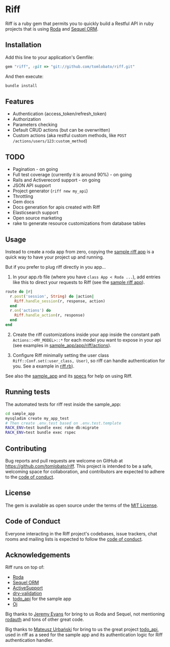 # Riff

Riff is a ruby gem that permits you to quickly build a Restful API in ruby projects that is using [Roda](https://github.com/jeremyevans/roda) and [Sequel ORM](https://github.com/jeremyevans/sequel).

## Installation

Add this line to your application's Gemfile:

```ruby
gem "riff", :git => "git://github.com/tomlobato/riff.git"
```

And then execute:

```sh
bundle install
```

## Features

- Authentication (access_token/refresh_token)
- Authorization
- Parameters checking
- Default CRUD actions (but can be overwritten)
- Custom actions (aka restful custom methods, like `POST /actions/users/123:custom_method`)

## TODO

- Pagination - on going
- Full test coverage (currently it is around 90%) - on going
- Rails and Activerecord support - on going
- JSON API support
- Project generator (`riff new my_api`)
- Throttling
- Gem docs
- Docs generation for apis created with Riff
- Elasticsearch support
- Open source marketing
- rake to generate resource customizations from database tables

## Usage

Instead to create a roda app from zero, copying the [sample riff app](https://github.com/tomlobato/riff/tree/main/sample_app) is a quick way to have your project up and running.

But if you prefer to plug riff directly in you app...

1) In your app.rb file (where you have `class App < Roda ...`), add entries like this to direct your requests to Riff (see the [sample riff app](https://github.com/tomlobato/riff/tree/main/sample_app)).

```ruby
route do |r|
  r.post('session', String) do |action|
    Riff.handle_session(r, response, action)
  end
  r.on('actions') do
    Riff.handle_action(r, response)
  end
end
```

2) Create the riff customizations inside your app inside the constant path `Actions::<MY_MODEL>::*` for each model you want to expose in your api (see examples in [sample_app/app/riff/actions](https://github.com/tomlobato/riff/tree/main/sample_app/app/riff/actions)).

3) Configure Riff minimally setting the user class `Riff::Conf.set(:user_class, User)`, so riff can handle authentication for you. See a example in [riff.rb](https://github.com/tomlobato/riff/tree/main/sample_app/system/boot/riff.rb)).

See also the [sample_app](https://github.com/tomlobato/riff/tree/main/sample_app) and its [specs](https://github.com/tomlobato/riff/tree/main/sample_app/spec) for help on using Riff.

## Running tests

The automated tests for riff rest inside the sample_app:

```sh
cd sample_app
mysqladim create my_app_test
# Then create .env.test based on .env.test.template
RACK_ENV=test bundle exec rake db:migrate
RACK_ENV=test bundle exec rspec
```

## Contributing

Bug reports and pull requests are welcome on GitHub at https://github.com/tomlobato/riff. This project is intended to be a safe, welcoming space for collaboration, and contributors are expected to adhere to the [code of conduct](https://github.com/tomlobato/riff/blob/main/CODE_OF_CONDUCT.md).

## License

The gem is available as open source under the terms of the [MIT License](https://opensource.org/licenses/MIT).

## Code of Conduct

Everyone interacting in the Riff project's codebases, issue trackers, chat rooms and mailing lists is expected to follow the [code of conduct](https://github.com/tomlobato/riff/blob/main/CODE_OF_CONDUCT.md).

## Acknowledgements

Riff runs on top of:

- [Roda](https://github.com/jeremyevans/roda)
- [Sequel ORM](https://github.com/jeremyevans/sequel)
- [ActiveSupport](https://github.com/rails/rails/tree/main/activesupport)
- [dry-validation](https://github.com/dry-rb/dry-validation)
- [todo_api](https://github.com/MatUrbanski/todo_api) for the sample app
- [Oj](https://github.com/ohler55/oj)

Big thanks to [Jeremy Evans](https://github.com/jeremyevans) for bring to us Roda and Sequel, not mentioning [rodauth](https://github.com/jeremyevans/rodauth) and tons of other great code.

Big thanks to [Mateusz Urbański](https://github.com/MatUrbanski) for bring to us the great project [todo_api](https://github.com/MatUrbanski/todo_api), used in riff as a seed for the sample app and its authentication logic for Riff authentication handler.

